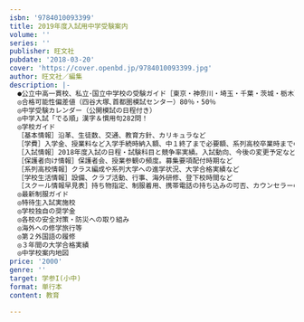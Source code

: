 ```yaml
---
isbn: '9784010093399'
title: 2019年度入試用中学受験案内
volume: ''
series: ''
publisher: 旺文社
pubdate: '2018-03-20'
cover: 'https://cover.openbd.jp/9784010093399.jpg'
author: 旺文社／編集
description: |-
  ●公立中高一貫校、私立･国立中学校の受験ガイド［東京・神奈川・埼玉・千葉・茨城・栃木］
  ◎合格可能性偏差値（四谷大塚､首都圏模試センター）80％・50％
  ◎中学受験カレンダー（公開模試の日程付き）
  ◎中学入試「でる順」漢字＆慣用句282問！
  ◎学校ガイド
  ［基本情報］沿革、生徒数、交通、教育方針、カリキュラなど
  ［学費］入学金、授業料など入学手続時納入額、中１終了まで必要額、系列高校卒業時までの総費用、制服代、カバンなどの費用
  ［入試情報］2018年度入試の日程・試験科目と競争率実績。入試動向、今後の変更予定など
  ［保護者向け情報］保護者会、授業参観の頻度。募集要項配付時期など
  ［系列高校情報］クラス編成や系列大学への進学状況、大学合格実績など
  ［学校生活情報］設備、クラブ活動、行事、海外研修、登下校時間など
  ［スクール情報早見表］持ち物指定、制服着用、携帯電話の持ち込みの可否、カウンセラーの在駐、土曜授業の有無など
  ◎最新制服ガイド
  ◎特待生入試実施校
  ◎学校独自の奨学金
  ◎各校の安全対策・防災への取り組み
  ◎海外への修学旅行等
  ◎第２外国語の履修
  ◎３年間の大学合格実績
  ◎中学校案内地図
price: '2000'
genre: ''
target: 学参I(小中)
format: 単行本
content: 教育

---
```

